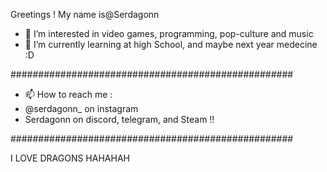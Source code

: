 Greetings ! My name is@Serdagonn
- 👀 I’m interested in video games, programming, pop-culture and music
- 🌱 I’m currently learning at high School, and maybe next year medecine :D

###################################################
- 📫 How to reach me :
 -  @serdagonn_ on instagram
 -   Serdagonn on discord, telegram, and Steam !!

###################################################

  
I LOVE DRAGONS HAHAHAH
